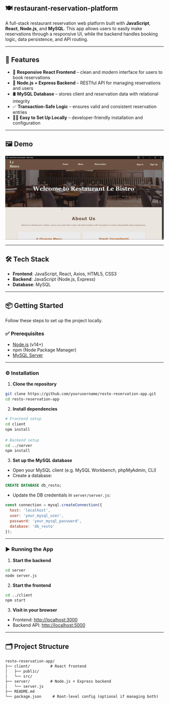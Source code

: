 ## 🍽️ restaurant-reservation-platform

A full-stack restaurant reservation web platform built with **JavaScript**, **React**, **Node.js**, and **MySQL**. This app allows users to easily make reservations through a responsive UI, while the backend handles booking logic, data persistence, and API routing.

---

## 🚀 Features

- 📱 **Responsive React Frontend** – clean and modern interface for users to book reservations
- 🔧 **Node.js + Express Backend** – RESTful API for managing reservations and users
- 🛢️ **MySQL Database** – stores client and reservation data with relational integrity
- ✅ **Transaction-Safe Logic** – ensures valid and consistent reservation entries
- 👨‍💻 **Easy to Set Up Locally** – developer-friendly installation and configuration

---

## 🖼️ Demo

<!-- Uncomment below and add a screenshot of the live app -->
![Resto Reservation App Demo](server/home.png) 

---

## 🛠️ Tech Stack

- **Frontend**: JavaScript, React, Axios, HTML5, CSS3
- **Backend**: JavaScript (Node.js, Express)
- **Database**: MySQL

---

## 📦 Getting Started

Follow these steps to set up the project locally.

### ✅ Prerequisites

- [Node.js](https://nodejs.org/) (v14+)
- npm (Node Package Manager)
- [MySQL Server](https://www.mysql.com/)

---

### ⚙️ Installation

1. **Clone the repository**

```bash
git clone https://github.com/yourusername/resto-reservation-app.git
cd resto-reservation-app
````

2. **Install dependencies**

```bash
# Frontend setup
cd client
npm install

# Backend setup
cd ../server
npm install
```

3. **Set up the MySQL database**

* Open your MySQL client (e.g. MySQL Workbench, phpMyAdmin, CLI)
* Create a database:

```sql
CREATE DATABASE db_resto;
```

* Update the DB credentials in `server/server.js`:

```js
const connection = mysql.createConnection({
  host: 'localhost',
  user: 'your_mysql_user',
  password: 'your_mysql_password',
  database: 'db_resto'
});
```

---

### ▶️ Running the App

1. **Start the backend**

```bash
cd server
node server.js
```

2. **Start the frontend**

```bash
cd ../client
npm start
```

3. **Visit in your browser**

* Frontend: [http://localhost:3000](http://localhost:3000)
* Backend API: [http://localhost:5000](http://localhost:5000)

---

## 🗂️ Project Structure

```
resto-reservation-app/
├── client/         # React frontend
│   ├── public/
│   └── src/
├── server/         # Node.js + Express backend
│   └── server.js
├── README.md
└── package.json     # Root-level config (optional if managing both)
```
